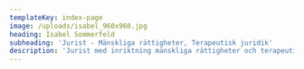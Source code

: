 ```yaml
---
templateKey: index-page
image: /uploads/isabel_960x960.jpg
heading: Isabel Sommerfeld
subheading: 'Jurist - Mänskliga rättigheter, Terapeutisk juridik'
description: 'Jurist med inriktning mänskliga rättigheter och terapeutisk juridik. '
---
```


